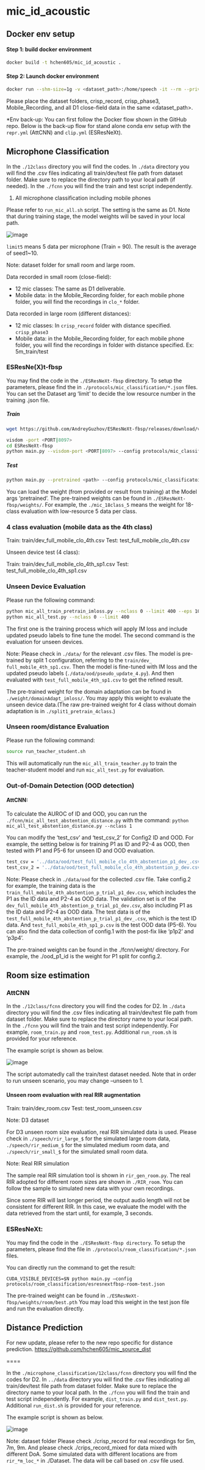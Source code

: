# mic_id_acoustic

## Docker env setup

#### Step 1: build docker environment

```bash
docker build -t hchen605/mic_id_acoustic .
```

#### Step 2: Launch docker environment

```bash
docker run --shm-size=1g -v <dataset_path>:/home/speech -it --rm --privileged --gpus all -w /home/mic_id_acoustic hchen605/mic_id_acoustic:latest
```

Please place the dataset folders, crisp_record, crisp_phase3, Mobile_Recording, and all D1 close-field data in the same <dataset_path>.


*Env back-up: You can first follow the Docker flow shown in the GitHub repo. Below is the back-up flow for stand alone conda env setup with the `repr.yml` (AttCNN) and `clip.yml` (ESResNeXt).


## Microphone Classification

In the `./12class` directory you will find the codes. In `./data` directory you will find the .csv files indicating all train/dev/test file path from dataset folder. Make sure to replace the directory path to your local path (if needed). In the `./fcnn` you will find the train and test script independently.

1. All microphone classification including mobile phones

Please refer to `run_mic_all.sh` script. The setting is the same as D1.
Note that during training stage, the model weights will be saved in your local path. 

![image](https://user-images.githubusercontent.com/78195585/173097212-364f7ee1-29ab-4089-a574-a5c9e7d196ef.png)

`limit5` means 5 data per microphone (Train = 90). The result is the average of seed1~10. 

Note: dataset folder for small room and large room.

Data recorded in small room (close-field):

- 12 mic classes: The same as D1 deliverable.
- Mobile data: in the Mobile_Recording folder, for each mobile phone folder, you will find the recordings in `clo_*` folder.

Data recorded in large room (different distances):

- 12 mic classes: In `crisp_record` folder with distance specified. `crisp_phase3`
- Mobile data: in the Mobile_Recording folder, for each mobile phone folder, you will find the recordings in folder with distance specified. Ex: 5m_train/test

### ESResNe(X)t-fbsp

You may find the code in the ```./ESResNeXt-fbsp``` directory. To setup the parameters, please find the in ```./protocols/mic_classification/*.json``` files. You can set the Dataset arg ‘limit’ to decide the low resource number in the training .json file.


##### Train

```bash
wget https://github.com/AndreyGuzhov/ESResNeXt-fbsp/releases/download/v0.1/ESResNeXtFBSP_AudioSet.pt

visdom -port <PORT|8097>
cd ESResNeXt-fbsp
python main.py --visdom-port <PORT|8097> --config protocols/mic_classificatoin/esresnextfbsp-mc-ptinas-cv1.json
```

##### Test

```bash
python main.py --pretrained <path> --config protocols/mic_classificatoin/esresnextfbsp-mc-ptinas-test-cv1.json
```
You can load the weight (from provided or result from training) at the Model args ‘pretrained’. The pre-trained weights can be found in `./ESResNeXt-fbsp/weights/`. For example, the `./mic_18class_5` means the weight for 18-class evaluation with low-resource 5 data per class.


### 4 class evaluation (mobile data as the 4th class)

Train: train/dev_full_mobile_clo_4th.csv
Test: test_full_mobile_clo_4th.csv

Unseen device test (4 class):

Train: train/dev_full_mobile_clo_4th_sp1.csv
Test: test_full_mobile_clo_4th_sp1.csv

### Unseen Device Evaluation

Please run the following command:
```bash
python mic_all_train_pretrain_imloss.py --nclass 0 --limit 400 --eps 100
python mic_all_test.py --nclass 0 --limit 400
```

The first one is the training process which will apply IM loss and include updated pseudo labels to fine tune the model. The second command is the evaluation for unseen devices.

Note: Please check in `./data/` for the relevant .csv files. The model is pre-trained by split 1 configuration, referring to the `train/dev_ full_mobile_4th_sp1.csv`. Then the model is fine-tuned with IM loss and the updated pseudo labels (`./data/ood/pseudo_update_4.py`). And then evaluated with `test_full_mobile_4th_sp1.csv` to get the refined result.

The pre-trained weight for the domain adaptation can be found in `./weight/domainAdapt_imloss/`. You may apply this weight to evaluate the unseen device data.(The raw pre-trained weight for 4 class without domain adaptation is in `./split1_pretrain_4class`.)

### Unseen room/distance Evaluation

Please run the following command:
```bash
source run_teacher_student.sh
```
This will automatically run the `mic_all_train_teacher.py` to train the teacher-student model and run `mic_all_test.py` for evaluation.

### Out-of-Domain Detection (OOD detection)

#### AttCNN:

To calculate the AUROC of ID and OOD, you can run the ```./fcnn/mic_all_test_abstention_distance.py``` with the command: ```python mic_all_test_abstention_distance.py --nclass 1```

You can modify the ‘test_csv’ and ‘test_csv_2’ for Config2 ID and OOD. For example, the setting below is for training P1 as ID and P2-4 as OOD, then tested with P1 and P5-6 for unseen ID and OOD evaluation.

```bash
test_csv = '../data/ood/test_full_mobile_clo_4th_abstention_p1_dev_.csv'
test_csv_2 = '../data/ood/test_full_mobile_clo_4th_abstention_p_dev.csv'
```

Note: Please check in `./data/ood` for the collected .csv file. Take config.2 for example, the training data is the `train_full_mobile_4th_abstention_p_trial_p1_dev.csv`, which includes the P1 as the ID data and P2-4 as OOD data. The validation set is of the `dev_full_mobile_4th_abstention_p_trial_p1_dev.csv`, also including P1 as the ID data and P2-4 as OOD data. The test data is of the `test_full_mobile_4th_abstention_p_trial_p1_dev_.csv`, which is the test ID data. And `test_full_mobile_4th_sp1_p.csv` is the test OOD data (P5-6). You can also find the data collection of config.1 with the post-fix like ‘p1p2’ and ‘p3p4’. 

The pre-trained weights can be found in the ./fcnn/weight/ directory. For example, the ./ood_p1_id is the weight for P1 split for config.2.


## Room size estimation

### AttCNN

In the `./12class/fcnn` directory you will find the codes for D2. In `./data` directory you will find the .csv files indicating all train/dev/test file path from dataset folder. Make sure to replace the directory name to your local path. In the `./fcnn` you will find the train and test script independently. For example, `room_train.py` and `room_test.py`. Additional `run_room.sh` is provided for your reference.

The example script is shown as below.

![image](https://user-images.githubusercontent.com/78195585/173098483-d6b8b549-be02-4034-80f7-ff0dadda103e.png)

The script automatedly call the train/test dataset needed. 
Note that in order to run unseen scenario, you may change –unseen to 1.



#### Unseen room evaluation with real RIR augmentation

Train: train/dev_room.csv
Test: test_room_unseen.csv

Note: D3 dataset

For D3 unseen room size evaluation, real RIR simulated data is used. Please check in `./speech/rir_large_$` for the simulated large room data, `./speech/rir_medium_$` for the simulated medium room data, and `./speech/rir_small_$` for the simulated small room data. 

Note: Real RIR simulation

The sample real RIR simulation tool is shown in `rir_gen_room.py`. The real RIR adopted for different room sizes are shown in `./RIR_room`. You can follow the sample to simulated new data with your own recordings.

Since some RIR will last longer period, the output audio length will not be consistent for different RIR. In this case, we evaluate the model with the data retrieved from the start until, for example, 3 seconds. 

### ESResNeXt:

You may find the code in the `./ESResNeXt-fbsp directory`. To setup the parameters, please find the file in `./protocols/room_classification/*.json` files. 


You can directly run the command to get the result: 

```CUDA_VISIBLE_DEVICES=$N python main.py –config protocols/room_classification/esresnextfbsp-room-test.json```

The pre-trained weight can be found in `./ESResNeXt-fbsp/weights/room/best.pth`
You may load this weight in the test json file and run the evaluation directly.

## Distance Prediction

For new update, please refer to the new repo specific for distance prediction.
https://github.com/hchen605/mic_source_dist

====

In the `./microphone_classification/12class/fcnn` directory you will find the codes for D2. In `../data` directory you will find the .csv files indicating all train/dev/test file path from dataset folder. Make sure to replace the directory name to your local path. In the `./fcnn` you will find the train and test script independently. For example, `dist_train.py` and `dist_test.py`. Additional `run_dist.sh` is provided for your reference.

The example script is shown as below.

![image](https://user-images.githubusercontent.com/78195585/173107938-2671e473-ccf8-4a33-a85d-bf4179d6959d.png)

Note: dataset folder
Please check ./crisp_record for real recordings for 5m, 7m, 9m.
And please check ./crips_record_mixed for data mixed with different DoA. Some simulated data with different locations are from `rir_*m_loc_*` in ./Dataset. The data will be call based on .csv file used.
